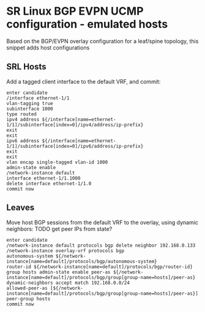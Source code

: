 # SR Linux BGP EVPN UCMP configuration - emulated hosts

Based on the BGP/EVPN overlay configuration for a leaf/spine topology, this snippet adds host configurations

## SRL Hosts

Add a tagged client interface to the default VRF, and commit:
```
enter candidate
/interface ethernet-1/1
vlan-tagging true
subinterface 1000
type routed
ipv4 address ${/interface[name=ethernet-1/1]/subinterface[index=0]/ipv4/address/ip-prefix}
exit
exit
ipv6 address ${/interface[name=ethernet-1/1]/subinterface[index=0]/ipv6/address/ip-prefix}
exit
exit
vlan encap single-tagged vlan-id 1000
admin-state enable
/network-instance default
interface ethernet-1/1.1000
delete interface ethernet-1/1.0
commit now
```

## Leaves

Move host BGP sessions from the default VRF to the overlay, using dynamic neighbors: TODO get peer IPs from state?
```
enter candidate
/network-instance default protocols bgp delete neighbor 192.168.0.133
/network-instance overlay-vrf protocols bgp 
autonomous-system ${/network-instance[name=default]/protocols/bgp/autonomous-system}
router-id ${/network-instance[name=default]/protocols/bgp/router-id}
group hosts admin-state enable peer-as ${/network-instance[name=default]/protocols/bgp/group[group-name=hosts]/peer-as}
dynamic-neighbors accept match 192.168.0.0/24 
allowed-peer-as [${/network-instance[name=default]/protocols/bgp/group[group-name=hosts]/peer-as}] 
peer-group hosts
commit now
```

